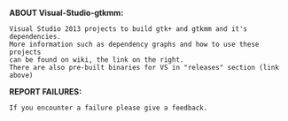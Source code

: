 **ABOUT Visual-Studio-gtkmm:**
```
Visual Studio 2013 projects to build gtk+ and gtkmm and it's dependencies.
More information such as dependency graphs and how to use these projects
can be found on wiki, the link on the right.
There are also pre-built binaries for VS in "releases" section (link above)
```

**REPORT FAILURES:**
```
If you encounter a failure please give a feedback.
```
